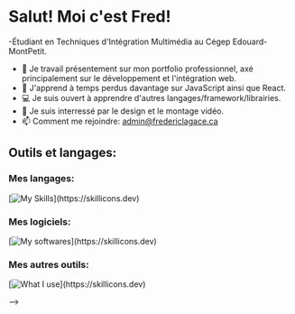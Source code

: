 # Salut! Moi c'est Fred!

 -Étudiant en Techniques d'Intégration Multimédia au Cégep Edouard-MontPetit.

 
- 🔭 Je travail présentement sur mon portfolio professionnel, axé principalement sur le développement et l'intégration web.
- 🌱 J'apprend à temps perdus davantage sur JavaScript ainsi que React.
- :computer: Je suis ouvert à apprendre d'autres langages/framework/librairies.
- :art: Je suis interressé par le design et le montage vidéo.
- 📫 Comment me rejoindre: admin@fredericlagace.ca

## **Outils et langages:**

### Mes langages:
[![My Skills](https://skillicons.dev/icons?i=html,css,js,sass,)](https://skillicons.dev)

### Mes logiciels:
[![My softwares](https://skillicons.dev/icons?i=ae,ai,blender,figma,github,vscode,webstorm,)](https://skillicons.dev)

### Mes autres outils:
[![What I use](https://skillicons.dev/icons?i=discord,gmail,linkedin,netlify,nodejs,npm,)](https://skillicons.dev)

-->

